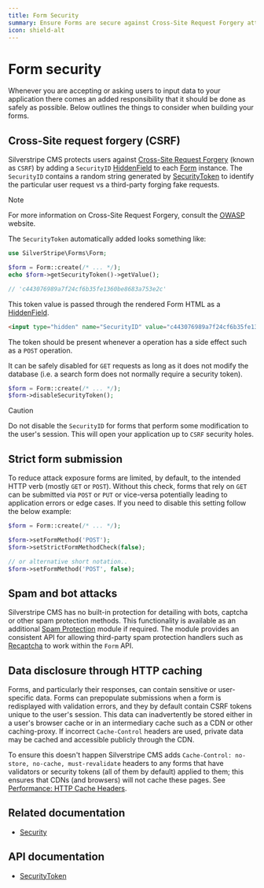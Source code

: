 ```yaml
---
title: Form Security
summary: Ensure Forms are secure against Cross-Site Request Forgery attacks, bots and other malicious intent.
icon: shield-alt
---
```


# Form security

Whenever you are accepting or asking users to input data to your application there comes an added responsibility that it
should be done as safely as possible. Below outlines the things to consider when building your forms.

## Cross-Site request forgery (CSRF)

Silverstripe CMS protects users against [Cross-Site Request Forgery](https://owasp.org/www-community/attacks/csrf)
(known as `CSRF`) by adding a `SecurityID` [HiddenField](api:SilverStripe\Forms\HiddenField) to each [Form](api:SilverStripe\Forms\Form) instance. The `SecurityID` contains a
random string generated by [SecurityToken](api:SilverStripe\Security\SecurityToken) to identify the particular user request vs a third-party forging fake
requests.

> [!NOTE]
> For more information on Cross-Site Request Forgery, consult the [OWASP](https://owasp.org/www-community/attacks/csrf)
> website.

The `SecurityToken` automatically added looks something like:

```php
use SilverStripe\Forms\Form;

$form = Form::create(/* ... */);
echo $form->getSecurityToken()->getValue();

// 'c443076989a7f24cf6b35fe1360be8683a753e2c'
```

This token value is passed through the rendered Form HTML as a [HiddenField](api:SilverStripe\Forms\HiddenField).

```html
<input type="hidden" name="SecurityID" value="c443076989a7f24cf6b35fe1360be8683a753e2c" class="hidden"  />
```

The token should be present whenever a operation has a side effect such as a `POST` operation.

It can be safely disabled for `GET` requests as long as it does not modify the database (i.e. a search form does not
normally require a security token).

```php
$form = Form::create(/* ... */);
$form->disableSecurityToken();
```

> [!CAUTION]
> Do not disable the `SecurityID` for forms that perform some modification to the user's session. This will open your
> application up to `CSRF` security holes.

## Strict form submission

To reduce attack exposure forms are limited, by default, to the intended HTTP verb (mostly `GET` or `POST`). Without
this check, forms that rely on `GET` can be submitted via `POST` or `PUT` or vice-versa potentially leading to
application errors or edge cases. If you need to disable this setting follow the below example:

```php
$form = Form::create(/* ... */);

$form->setFormMethod('POST');
$form->setStrictFormMethodCheck(false);

// or alternative short notation..
$form->setFormMethod('POST', false);
```

## Spam and bot attacks

Silverstripe CMS has no built-in protection for detailing with bots, captcha or other spam protection methods. This
functionality is available as an additional [Spam Protection](https://github.com/silverstripe/silverstripe-spamprotection)
module if required. The module provides an consistent API for allowing third-party spam protection handlers such as
[Recaptcha](https://www.google.com/recaptcha/about/) to work within the `Form` API.

## Data disclosure through HTTP caching

Forms, and particularly their responses, can contain sensitive or user-specific data.
Forms can prepopulate submissions when a form is redisplayed with validation errors,
and they by default contain CSRF tokens unique to the user's session.
This data can inadvertently be stored either in a user's browser cache or in an intermediary
cache such as a CDN or other caching-proxy. If incorrect `Cache-Control` headers are used, private data may be cached and
accessible publicly through the CDN.

To ensure this doesn't happen Silverstripe CMS adds `Cache-Control: no-store, no-cache, must-revalidate` headers to any
forms that have validators or security tokens (all of them by default) applied to them; this ensures that CDNs
(and browsers) will not cache these pages.
See [Performance: HTTP Cache Headers](/developer_guides/performance/http_cache_headers/).

## Related documentation

- [Security](../security)

## API documentation

- [SecurityToken](api:SilverStripe\Security\SecurityToken)
